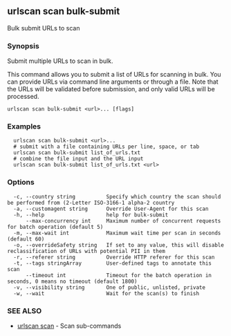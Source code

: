 ## urlscan scan bulk-submit

Bulk submit URLs to scan

### Synopsis

Submit multiple URLs to scan in bulk.

This command allows you to submit a list of URLs for scanning in bulk. You can provide URLs via command line arguments or through a file.
Note that the URLs will be validated before submission, and only valid URLs will be processed.

```
urlscan scan bulk-submit <url>... [flags]
```

### Examples

```
  urlscan scan bulk-submit <url>...
  # submit with a file containing URLs per line, space, or tab
  urlscan scan bulk-submit list_of_urls.txt
  # combine the file input and the URL input
  urlscan scan bulk-submit list_of_urls.txt <url>
```

### Options

```
  -c, --country string          Specify which country the scan should be performed from (2-Letter ISO-3166-1 alpha-2 country
  -a, --customagent string      Override User-Agent for this scan
  -h, --help                    help for bulk-submit
      --max-concurrency int     Maximum number of concurrent requests for batch operation (default 5)
  -m, --max-wait int            Maximum wait time per scan in seconds (default 60)
  -o, --overrideSafety string   If set to any value, this will disable reclassification of URLs with potential PII in them
  -r, --referer string          Override HTTP referer for this scan
  -t, --tags stringArray        User-defined tags to annotate this scan
      --timeout int             Timeout for the batch operation in seconds, 0 means no timeout (default 1800)
  -v, --visibility string       One of public, unlisted, private
  -w, --wait                    Wait for the scan(s) to finish
```

### SEE ALSO

* [urlscan scan](urlscan_scan.md)	 - Scan sub-commands

